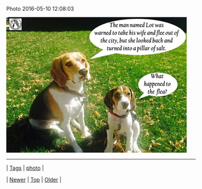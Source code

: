 <!--
title: Photo 2016-05-10 12
date: 2020-06-28T15:27:00.115Z
tags: photo
-->


Photo 2016-05-10 12:08:03

![](144144291859-0.jpg)

<!--BOTTOM-POST-NAVIGATION-->
---

| [Tags](tags.md) | [photo](tag-photo.md) |

| [Newer](144143816024.md) | [Top](index.md) | [Older](144267527619.md) |